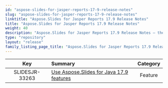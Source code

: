 ```yaml
---
id: "aspose-slides-for-jasper-reports-17-9-release-notes"
slug: "aspose-slides-for-jasper-reports-17-9-release-notes"
linktitle: "Aspose.Slides for Jasper Reports 17.9 Release Notes"
title: "Aspose.Slides for Jasper Reports 17.9 Release Notes"
weight: 40
description: "Aspose.Slides for Jasper Reports 17.9 Release Notes – the latest updates and fixes."
type: "repository"
layout: "release"
family_listing_page_title: "Aspose.Slides for Jasper Reports 17.9 Release Notes"
---
```


|**Key** |**Summary** |**Category** |
| :-: | :- | :-: |
|SLIDESJR-33263|[Use Aspose.Slides for Java 17.9 features](/slides/java/release-notes/2017/aspose-slides-for-java-17-9-release-notes/)|Feature|

